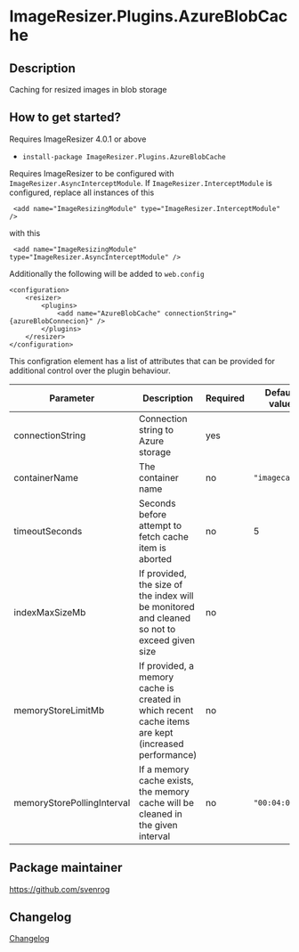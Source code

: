 # ImageResizer.Plugins.AzureBlobCache

## Description

Caching for resized images in blob storage

## How to get started?

Requires ImageResizer 4.0.1 or above

- `install-package ImageResizer.Plugins.AzureBlobCache`

Requires ImageResizer to be configured with `ImageResizer.AsyncInterceptModule`.
If `ImageResizer.InterceptModule` is configured, replace all instances of this 
```
 <add name="ImageResizingModule" type="ImageResizer.InterceptModule" />
```
with this
```
 <add name="ImageResizingModule" type="ImageResizer.AsyncInterceptModule" />
```

Additionally the following will be added to `web.config`

```
<configuration>
    <resizer>
        <plugins>
            <add name="AzureBlobCache" connectionString="{azureBlobConnecion}" />
        </plugins>
    </resizer>    
</configuration>
```

This configration element has a list of attributes that can be provided for additional control over the plugin behaviour.

| Parameter | Description | Required | Default value |
| --------- | ----------- | -------- | ------------- |
| connectionString | Connection string to Azure storage | yes |
| containerName | The container name | no | `"imagecache"` |
| timeoutSeconds | Seconds before attempt to fetch cache item is aborted | no | 5 |
| indexMaxSizeMb | If provided, the size of the index will be monitored and cleaned so not to exceed given size | no |
| memoryStoreLimitMb | If provided, a memory cache is created in which recent cache items are kept (increased performance) | no |
| memoryStorePollingInterval | If a memory cache exists, the memory cache will be cleaned in the given interval | no | `"00:04:01"` |

## Package maintainer

https://github.com/svenrog

## Changelog

[Changelog](CHANGELOG.md)